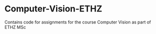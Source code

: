 # Computer-Vision-ETHZ
Contains code for assignments for the course Computer Vision as part of ETHZ MSc
